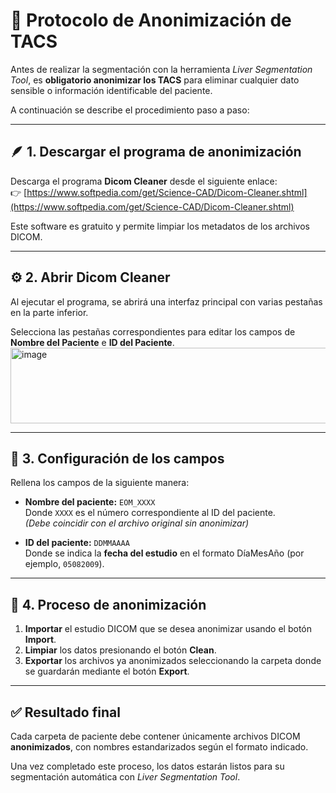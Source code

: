 # 🧩 Protocolo de Anonimización de TACS

Antes de realizar la segmentación con la herramienta *Liver Segmentation Tool*, es **obligatorio anonimizar los TACS** para eliminar cualquier dato sensible o información identificable del paciente.

A continuación se describe el procedimiento paso a paso:

---

## 🪶 1. Descargar el programa de anonimización

Descarga el programa **Dicom Cleaner** desde el siguiente enlace:  
👉 [https://www.softpedia.com/get/Science-CAD/Dicom-Cleaner.shtml](https://www.softpedia.com/get/Science-CAD/Dicom-Cleaner.shtml)

Este software es gratuito y permite limpiar los metadatos de los archivos DICOM.

---

## ⚙️ 2. Abrir Dicom Cleaner

Al ejecutar el programa, se abrirá una interfaz principal con varias pestañas en la parte inferior.

Selecciona las pestañas correspondientes para editar los campos de **Nombre del Paciente** e **ID del Paciente**.
<img width="1000" height="121" alt="image" src="https://github.com/user-attachments/assets/59af2d8d-d05c-47bc-87fd-61f3e6b8f243" />

---

## 🧾 3. Configuración de los campos

Rellena los campos de la siguiente manera:

- **Nombre del paciente:** `EOM_XXXX`  
  Donde `XXXX` es el número correspondiente al ID del paciente.  
  *(Debe coincidir con el archivo original sin anonimizar)*

- **ID del paciente:** `DDMMAAAA`  
  Donde se indica la **fecha del estudio** en el formato DíaMesAño (por ejemplo, `05082009`).

---

## 📂 4. Proceso de anonimización

1. **Importar** el estudio DICOM que se desea anonimizar usando el botón **Import**.  
2. **Limpiar** los datos presionando el botón **Clean**.  
3. **Exportar** los archivos ya anonimizados seleccionando la carpeta donde se guardarán mediante el botón **Export**.

---



## ✅ Resultado final

Cada carpeta de paciente debe contener únicamente archivos DICOM **anonimizados**, con nombres estandarizados según el formato indicado.

Una vez completado este proceso, los datos estarán listos para su segmentación automática con *Liver Segmentation Tool*.
